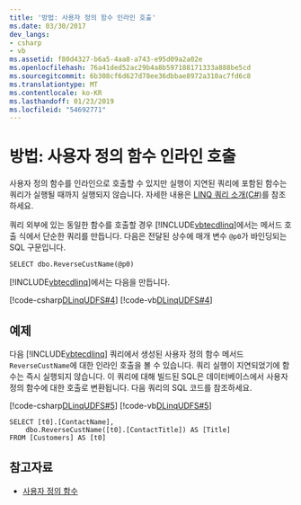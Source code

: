 ```yaml
---
title: '방법: 사용자 정의 함수 인라인 호출'
ms.date: 03/30/2017
dev_langs:
- csharp
- vb
ms.assetid: f80d4327-b6a5-4aa8-a743-e95d09a2a02e
ms.openlocfilehash: 76a41ded52ac29b4a8b597188171333a888be5cd
ms.sourcegitcommit: 6b308cf6d627d78ee36dbbae8972a310ac7fd6c8
ms.translationtype: MT
ms.contentlocale: ko-KR
ms.lasthandoff: 01/23/2019
ms.locfileid: "54692771"
---
```

# <a name="how-to-call-user-defined-functions-inline"></a>방법: 사용자 정의 함수 인라인 호출
사용자 정의 함수를 인라인으로 호출할 수 있지만 실행이 지연된 쿼리에 포함된 함수는 쿼리가 실행될 때까지 실행되지 않습니다. 자세한 내용은 [LINQ 쿼리 소개(C#)](~/docs/csharp/programming-guide/concepts/linq/introduction-to-linq-queries.md)를 참조하세요.  
  
 쿼리 외부에 있는 동일한 함수를 호출할 경우 [!INCLUDE[vbtecdlinq](../../../../../../includes/vbtecdlinq-md.md)]에서는 메서드 호출 식에서 단순한 쿼리를 만듭니다. 다음은 전달된 상수에 매개 변수 `@p0`가 바인딩되는 SQL 구문입니다.  
  
```  
SELECT dbo.ReverseCustName(@p0)  
```  
  
 [!INCLUDE[vbtecdlinq](../../../../../../includes/vbtecdlinq-md.md)]에서는 다음을 만듭니다.  
  
 [!code-csharp[DLinqUDFS#4](../../../../../../samples/snippets/csharp/VS_Snippets_Data/DLinqUDFS/cs/Program.cs#4)]
 [!code-vb[DLinqUDFS#4](../../../../../../samples/snippets/visualbasic/VS_Snippets_Data/DLinqUDFS/vb/Module1.vb#4)]  
  
## <a name="example"></a>예제  
 다음 [!INCLUDE[vbtecdlinq](../../../../../../includes/vbtecdlinq-md.md)] 쿼리에서 생성된 사용자 정의 함수 메서드 `ReverseCustName`에 대한 인라인 호출을 볼 수 있습니다. 쿼리 실행이 지연되었기에 함수는 즉시 실행되지 않습니다. 이 쿼리에 대해 빌드된 SQL은 데이터베이스에서 사용자 정의 함수에 대한 호출로 변환됩니다. 다음 쿼리의 SQL 코드를 참조하세요.  
  
 [!code-csharp[DLinqUDFS#5](../../../../../../samples/snippets/csharp/VS_Snippets_Data/DLinqUDFS/cs/Program.cs#5)]
 [!code-vb[DLinqUDFS#5](../../../../../../samples/snippets/visualbasic/VS_Snippets_Data/DLinqUDFS/vb/Module1.vb#5)]  
  
```  
SELECT [t0].[ContactName],  
    dbo.ReverseCustName([t0].[ContactTitle]) AS [Title]  
FROM [Customers] AS [t0]  
```  
  
## <a name="see-also"></a>참고자료
- [사용자 정의 함수](../../../../../../docs/framework/data/adonet/sql/linq/user-defined-functions.md)
